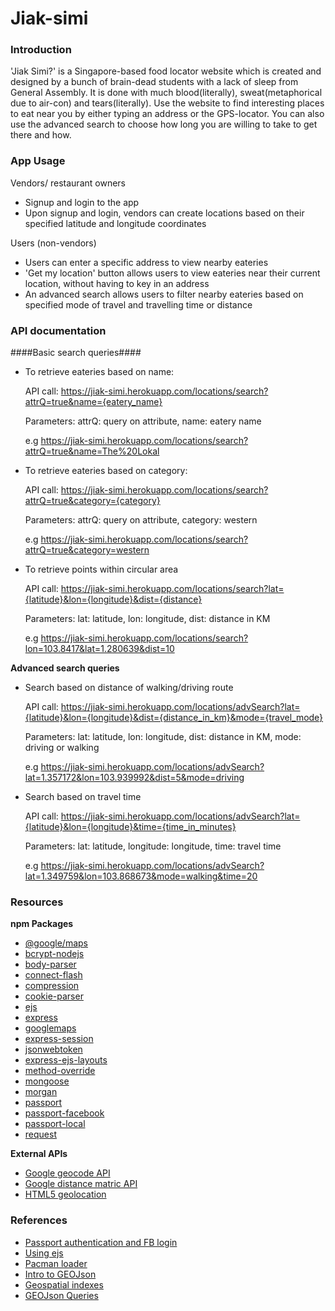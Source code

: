 # Jiak-simi
### Introduction
'Jiak Simi?' is a Singapore-based food locator website which is created and designed by a bunch of brain-dead students with a lack of sleep from General Assembly. It is done with much blood(literally), sweat(metaphorical due to air-con) and tears(literally). Use the website to find interesting places to eat near you by either typing an address or the GPS-locator. You can also use the advanced search to choose how long you are willing to take to get there and how.
### App Usage
Vendors/ restaurant owners
* Signup and login to the app
* Upon signup and login, vendors can create locations based on their specified latitude and longitude coordinates

Users (non-vendors)
* Users can enter a specific address to view nearby eateries
* 'Get my location' button allows users to view eateries near their current location, without having to key in an address
* An advanced search allows users to filter nearby eateries based on specified mode of travel and travelling time or distance

### API documentation
####Basic search queries####

- To retrieve eateries based on name:

    API call: https://jiak-simi.herokuapp.com/locations/search?attrQ=true&name={eatery_name}

    Parameters: attrQ: query on attribute, name: eatery name

    e.g https://jiak-simi.herokuapp.com/locations/search?attrQ=true&name=The%20Lokal

- To retrieve eateries based on category:

  API call: https://jiak-simi.herokuapp.com/locations/search?attrQ=true&category={category}

  Parameters: attrQ: query on attribute, category: western

  e.g https://jiak-simi.herokuapp.com/locations/search?attrQ=true&category=western

- To retrieve points within circular area

  API call: https://jiak-simi.herokuapp.com/locations/search?lat={latitude}&lon={longitude}&dist={distance}

  Parameters: lat: latitude, lon: longitude, dist: distance in KM

  e.g https://jiak-simi.herokuapp.com/locations/search?lon=103.8417&lat=1.280639&dist=10

**Advanced search queries**

- Search based on distance of walking/driving route

  API call: https://jiak-simi.herokuapp.com/locations/advSearch?lat={latitude}&lon={longitude}&dist={distance_in_km}&mode={travel_mode}

  Parameters: lat: latitude, lon: longitude, dist: distance in KM, mode: driving or walking

  e.g https://jiak-simi.herokuapp.com/locations/advSearch?lat=1.357172&lon=103.939992&dist=5&mode=driving

- Search based on travel time

  API call: https://jiak-simi.herokuapp.com/locations/advSearch?lat={latitude}&lon={longitude}&time={time_in_minutes}

  Parameters: lat: latitude, longitude: longitude, time: travel time

  e.g https://jiak-simi.herokuapp.com/locations/advSearch?lat=1.349759&lon=103.868673&mode=walking&time=20

### Resources
**npm Packages**
- [@google/maps](https://www.npmjs.com/package/@google/maps)
- [bcrypt-nodejs](https://www.npmjs.com/package/bcrypt-nodejs)
- [body-parser](https://www.npmjs.com/package/body-parser)
- [connect-flash](https://www.npmjs.com/package/connect-flash)
- [compression](https://www.npmjs.com/package/compression)
- [cookie-parser](https://www.npmjs.com/package/cookie-parser)
- [ejs](https://www.npmjs.com/package/ejs)
- [express](https://www.npmjs.com/package/express)
- [googlemaps](https://www.npmjs.com/package/googlemaps)
- [express-session](https://www.npmjs.com/package/express-session)
- [jsonwebtoken](https://www.npmjs.com/package/express-session)
- [express-ejs-layouts](https://www.npmjs.com/package/express-ejs-layouts)
- [method-override](https://www.npmjs.com/package/method-override)
- [mongoose](https://www.npmjs.com/package/mongoose)
- [morgan](https://www.npmjs.com/package/morgan)
- [passport](https://www.npmjs.com/package/passport)
- [passport-facebook](https://www.npmjs.com/package/passport-facebook)
- [passport-local](https://www.npmjs.com/package/passport-local)
- [request](https://www.npmjs.com/package/passport-local)

**External APIs**
- [Google geocode API](https://developers.google.com/maps/documentation/geocoding/intro)
- [Google distance matric API](https://developers.google.com/maps/documentation/distance-matrix)
- [HTML5 geolocation](https://developer.mozilla.org/en-US/docs/Web/API/Geolocation/Using_geolocation)

### References
- [Passport authentication and FB login](https://scotch.io/tutorials/easy-node-authentication-setup-and-local)
- [Using ejs](https://scotch.io/tutorials/use-ejs-to-template-your-node-application)
- [Pacman loader](http://codepen.io/wifi/pen/olKxE)
- [Intro to GEOJson](http://blog.mlab.com/2014/08/a-primer-on-geospatial-data-and-mongodb/)
- [Geospatial indexes](http://blog.mongodb.org/post/50984169045/new-geo-features-in-mongodb-24)
- [GEOJson Queries](http://cannoneyed.github.io/geojson/)
